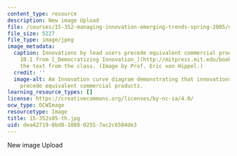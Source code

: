 ```yaml
---
content_type: resource
description: New image Upload
file: /courses/15-352-managing-innovation-emerging-trends-spring-2005/dea427190bd8108802557ac2c6584de3_15-352s05-th.jpg
file_size: 5227
file_type: image/jpeg
image_metadata:
  caption: Innovations by lead users precede equivalent commercial products, figure
    10.1 from [_Democratizing Innovation_](http://mitpress.mit.edu/books/democratizing-innovation),
    the text from the class. (Image by Prof. Eric von Hippel.)
  credit: ''
  image-alt: Am Innovation curve diagram demonstrating that innovations by lead users
    precede equivalent commercial products.
learning_resource_types: []
license: https://creativecommons.org/licenses/by-nc-sa/4.0/
ocw_type: OCWImage
resourcetype: Image
title: 15-352s05-th.jpg
uid: dea42719-0bd8-1088-0255-7ac2c6584de3
---
```

New image Upload